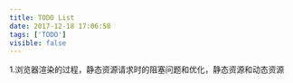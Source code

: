 ```yaml
---
title: TODO List
date: 2017-12-18 17:06:58
tags: ['TODO']
visible: false
---
```


1.浏览器渲染的过程，静态资源请求时的阻塞问题和优化，静态资源和动态资源
